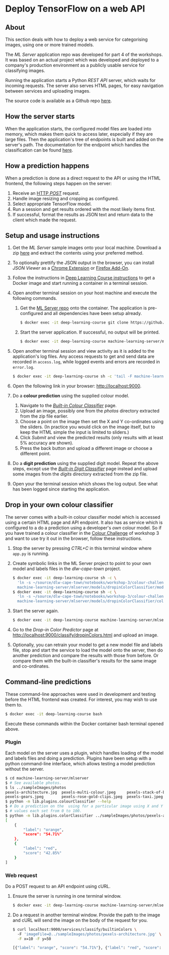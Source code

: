 
# Deploy TensorFlow on a web API

## About

This section deals with how to deploy a web service for categorising images, using one or more trained models. 

The _ML Server_ application repo was developed for part 4 of the workshops. It was based on an actual project which was developed and deployed to a company's production environment as a publicly usable service for classifying images.

Running the application starts a Python _REST API_ server, which waits for incoming requests. The server also serves HTML pages, for easy navigation between services and uploading images. 

The source code is available as a Github repo [here](https://github.com/MichaelCurrin/machine-learning-server). 

## How the server starts

When the application starts, the configured model files are loaded into memory, which makes them quick to access later, especially if they are large files. Then the application's tree of endpoints is built and added on the server's path. The documentation for the endpoint which handles the classification can be found [here](https://github.com/MichaelCurrin/machine-learning-server/blob/master/docs/api.md#plugin-endpoint).

## How a prediction happens

When a prediction is done as a direct request to the API or using the HTML frontend, the following steps happen on the server:

1. Receive an [HTTP _POST_](https://en.wikipedia.org/wiki/POST_(HTTP)) request.
2. Handle image resizing and cropping as configured.
3. Select appropriate TensorFlow model.
4. Run a session and get results ordered with the most likely items first.
5. If successful, format the results as JSON text and return data to the client which made the request.


## Setup and usage instructions

1. Get the _ML Server_ sample images onto your local machine. Download a zip [here](https://github.com/MichaelCurrin/machine-learning-server/raw/master/mlserver/sampleImages/digits_and_photos.zip) and extract the contents using your preferred method.
2. To optionally prettify the JSON output in the browser, you can install _JSON Viewer_ as a [Chrome Extension](https://chrome.google.com/webstore/detail/json-viewer/gbmdgpbipfallnflgajpaliibnhdgobh) or [Firefox Add-On](https://addons.mozilla.org/en-US/firefox/addon/jsonview/).
3. Follow the instructions in [Deep Learning Course instructions](https://github.com/LeonMVanDyk/deep-learning-course) to get a Docker image and start running a container in a terminal session.
4. Open another terminal session on your host machine and execute the following commands.

    1. Get the [ML Server repo](https://github.com/MichaelCurrin/machine-learning-server) onto the container. The application is pre-configured and all dependencies have been setup already.
        ```bash
        $ docker exec -it deep-learning-course git clone https://github.com/MichaelCurrin/machine-learning-server.git
        ```
    2. Start the server application. If successful, no output will be printed. 
        ```bash
        $ docker exec -it deep-learning-course machine-learning-server/mlserver/app.py
        ```

5. Open another terminal session and view activity as it is added to the application's log files. Any access requests to get and send data are recorded in `access.log`, while logged events and errors are recorded in `error.log`.
    ```bash
    $ docker exec -it deep-learning-course sh -c 'tail -F machine-learning-server/mlserver/var/log/app/*.log'
    ```
6. Open the following link in your browser: [http://localhost:9000]().
7. Do a **colour prediction** using the supplied colour model.

    1. Navigate to the _[Built-in Colour Classifier](http://localhost:9000/classify/builtinColors.html)_ page. 
    2. Upload an image, possibly one from the _photos_ directory extracted from the zip file earlier. 
    3. Choose a point on the image then set the X and Y co-ordinates using the sliders. (In practice you would click on the image itself, but to keep the HTML simple the input is limited to sliders.)
    4. Click _Submit_ and view the predicted results (only results with at least 5% accuracy are shown).
    5. Press the back button and upload a different image or choose a different point.

9. Do a **digit prediction** using the supplied digit model. Repeat the above steps, except use the _[Built-in Digit Classifier](http://localhost:9000/classify/builtinDigit.html)_ page instead and upload some images from the _digits_ directory extracted from the zip file.
10. Open your the terminal session which shows the log output. See what has been logged since starting the application.

## Drop in your own colour classifier

The server comes with a built-in colour classifier model which is accessed using a certain HTML page and API endpoint. It also has as service which is configured to a do a prediction using a developer's _own_ colour model. So if you have trained a colour classifier in the [Colour Challenge](/notebooks/workshop-3/colour-challenge/colour-challenge.ipynb) of workshop 3 and want to use try it out in the browser, follow these instructions.

1. Stop the server by pressing _CTRL+C_ in this terminal window where `app.py` is running.

2. Create symbolic links in the ML Server project to point to your own model and labels files in the _dlw-cape-town_ project.
    
    ```bash
    $ docker exec -it deep-learning-course sh -c \
      'ln -s ~/source/dlw-cape-town/notebooks/workshop-3/colour-challenge/output_graph.pb \
      machine-learning-server/mlserver/models/dropinColorClassifier/modelGraph.local.pb'
    $ docker exec -it deep-learning-course sh -c \
      'ln -s ~/source/dlw-cape-town/notebooks/workshop-3/colour-challenge/labels.txt \
      machine-learning-server/mlserver/models/dropinColorClassifier/colors.local.txt'
    ```

3. Start the server again.

    ```bash
    $ docker exec -it deep-learning-course machine-learning-server/mlserver/app.py
    ```

4. Go to the _Drop-in Color Predictor_ page at [http://localhost:9000/classify/dropinColors.html]() and upload an image.
5. Optionally, you can retrain your model to get a new model file and labels file, stop and start the service to load the model onto the server, then do another prediction and compare the results with those from before. Or compare them with the built-in classifier's results for the same image and co-ordinates.

## Command-line predictions

These command-line approaches were used in development and testing before the HTML frontend was created. For interest, you may wish to use them to.


```bash
$ docker exec -it deep-learning-course bash
```

Execute these commands within the Docker container bash terminal opened above.


### Plugin

Each model on the server uses a plugin, which handles loading of the model and labels files and doing a prediction. Plugins have been setup with a python command-line interface, which allows testing a model prediction without the server.

```bash
$ cd machine-learning-server/mlserver
$ # See available photos.
$ ls ../sampleImages/photos
pexels-architecture.jpg  pexels-multi-colour.jpeg     pexels-stack-of-books.jpg
pexels-gears.jpeg        pexels-rose-gold-clips.jpeg  pexels-taxi.jpeg
$ python -m lib.plugins.colourClassifier --help
$ # Do a prediction on the  using for a particular image using X and Y 
$ # values each set from 0 to 100.
$ python -m lib.plugins.colorClassifier ../sampleImages/photos/pexels-architecture.jpg 10 50
[
    {
        "label": "orange",
        "score": "54.71%"
    },
    {
        "label": "red",
        "score": "42.85%"
    }
]
```

### Web request

Do a POST request to an API endpoint using cURL.

1. Ensure the server is running in one terminal window.

    ```bash
    $ docker exec -it deep-learning-course machine-learning-server/mlserver/app.py
    ```

2. Do a request in another terminal window. Provide the path to the image and cURL will send the image on the body of the request for you.

    ```bash
    $ curl localhost:9000/services/classify/builtinColors \ 
      -F 'imageFile=@../sampleImages/photos/pexels-architecture.jpg' \
      -F x=10 -F y=50

    [{"label": "orange", "score": "54.71%"}, {"label": "red", "score": "42.85%"}]
    ```
